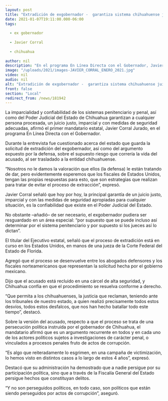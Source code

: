 ```yaml
---
layout: post
title: "Extradición de exgobernador -  garantiza sistema chihuahuense juicio justo y seguro"
date: 2021-01-07T19:11:00.000-06:00
tags:
  
  - ex gobernador
  
  - Javier Corral
  
  - chihuahua
  
author: nil
description: "En el programa En Línea Directa con el Gobernador, Javier Corral señala que hay condiciones en Chihuahua para resguardar al exmandatario acusado de peculado y asociación delictuosa"
image: "/uploads/2021/images-JAVIER_CORRAL_ENERO_2021.jpg"
video: nil
audio: nil
alt: "Extradición de exgobernador -  garantiza sistema chihuahuense juicio justo y seguro"
front: false
section: "Local"
redirect_from: /news/181942
---
```


La imparcialidad y confiabilidad de los sistemas penitenciario y penal, así como del Poder Judicial del Estado de Chihuahua garantizan a cualquier persona procesada, un juicio justo, imparcial y con medidas de seguridad adecuadas, afirmó el primer mandatario estatal, Javier Corral Jurado, en el programa En Línea Directa con el Gobernador.

Durante la entrevista fue cuestionado acerca del estado que guarda la solicitud de extradición del exgobernador, así como del argumento expuesto por la defensa, sobre el supuesto riesgo que correría la vida del acusado, al ser trasladado a la entidad chihuahuense.

“Nosotros no le damos la valoración que ellos (la defensa) le están tratando de dar, pero evidentemente esperemos que los fiscales de Estados Unidos, tengan las propias respuestas para esto, que son estrategias que realizan para tratar de evitar el proceso de extracción”, expresó.

Javier Corral señaló que hoy por hoy, la principal garantía de un juicio justo, imparcial y con las medidas de seguridad apropiadas para cualquier situación, es la confiabilidad que existe en el Poder Judicial del Estado.

No obstante –añadió– de ser necesario, el exgobernador pudiera ser resguardado en un área especial: “por supuesto que se puede incluso así determinar por el sistema penitenciario y por supuesto si los jueces así lo dictan”.

El titular del Ejecutivo estatal, señaló que el proceso de extradición está en curso en los Estados Unidos, en manos de una jueza de la Corte Federal del Estado de Florida.

Agregó que el proceso se desenvuelve entre los abogados defensores y los fiscales norteamericanos que representan la solicitud hecha por el gobierno mexicano.

Dijo que el acusado está recluido en una cárcel de alta seguridad, y Chihuahua confía en que el procedimiento se resuelva conforme a derecho.

“Que permita a los chihuahuenses, la justicia que reclaman, teniendo ante los tribunales de nuestro estado, a quien realizó precisamente todos estos desvíos, todos estos desfalcos, que nos han hecho batallar todo este tiempo”, destacó.

Sobre la versión del acusado, respecto a que el proceso se trata de una persecución política instruida por el gobernador de Chihuahua, el mandatario afirmó que es un argumento recurrente en todos y en cada uno de los actores políticos sujetos a investigaciones de carácter penal, o vinculados a procesos penales fruto de actos de corrupción.

“Es algo que reiteradamente lo esgrimen, en una campaña de victimización, lo hemos visto en distintos casos a lo largo de estos 4 años”, expresó.

Destacó que su administración ha demostrado que a nadie persigue por su participación política, sino que a través de la Fiscalía General del Estado persigue hechos que constituyan delitos.

“Y no son perseguidos políticos, en todo caso, son políticos que están siendo perseguidos por actos de corrupción”, aseguró.